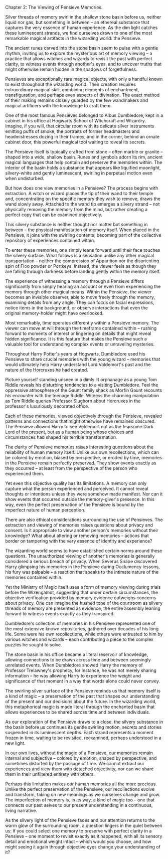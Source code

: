 Chapter 2: The Viewing of Pensieve Memories.

Silver threads of memory swirl in the shallow stone basin before us, neither liquid nor gas, but something in between – an ethereal substance that captures the very essence of human experience. As the dim light catches these luminescent strands, we find ourselves drawn to one of the most remarkable magical artifacts in the wizarding world: the Pensieve.

The ancient runes carved into the stone basin seem to pulse with a gentle rhythm, inviting us to explore the mysterious art of memory viewing – a practice that allows witches and wizards to revisit the past with perfect clarity, to witness events through another's eyes, and to uncover truths that might otherwise remain hidden in the shadows of forgetfulness.

Pensieves are exceptionally rare magical objects, with only a handful known to exist throughout the wizarding world. Their creation requires extraordinary magical skill, combining elements of enchantment, transfiguration, and perhaps even aspects of divination. The exact method of their making remains closely guarded by the few wandmakers and magical artificers with the knowledge to craft them.

One of the most famous Pensieves belonged to Albus Dumbledore, kept in a cabinet in his office at Hogwarts School of Witchcraft and Wizardry. Imagine, if you will, that circular room with its delicate silver instruments emitting puffs of smoke, the portraits of former headmasters and headmistresses dozing in their frames, and in the corner, behind an ornate cabinet door, this powerful magical tool waiting to reveal its secrets.

The Pensieve itself is typically crafted from stone – often marble or granite – shaped into a wide, shallow basin. Runes and symbols adorn its rim, ancient magical languages that help contain and preserve the memories within. The interior of the basin holds a substance that appears like liquified moonlight, silvery-white and gently luminescent, swirling in perpetual motion even when undisturbed.

But how does one view memories in a Pensieve? The process begins with extraction. A witch or wizard places the tip of their wand to their temple and, concentrating on the specific memory they wish to remove, draws the wand slowly away. Attached to the wand tip emerges a silvery strand – not physically removing the memory from the mind, but rather creating a perfect copy that can be examined objectively.

This silvery substance is neither thought nor matter but something in between – the physical manifestation of memory itself. When placed in the Pensieve, it joins with the swirling contents, becoming part of the collective repository of experiences contained within.

To enter these memories, one simply leans forward until their face touches the silvery surface. What follows is a sensation unlike any other magical transportation – neither the compression of Apparition nor the disorienting spin of Floo powder or Portkeys. Instead, the viewer feels as though they are falling through darkness before landing gently within the memory itself.

The experience of witnessing a memory through a Pensieve differs significantly from simply hearing an account or even from experiencing the memory through other magical means. Within the Pensieve, the viewer becomes an invisible observer, able to move freely through the memory, examining details from any angle. They can focus on facial expressions, notice items in the background, or observe interactions that even the original memory-holder might have overlooked.

Most remarkably, time operates differently within a Pensieve memory. The viewer can move at will through the timeframe contained within – rushing forward to moments of interest or lingering on details that might reveal hidden significance. It is this feature that makes the Pensieve such a valuable tool for understanding complex events or unraveling mysteries.

Throughout Harry Potter's years at Hogwarts, Dumbledore used his Pensieve to share crucial memories with the young wizard – memories that would ultimately help Harry understand Lord Voldemort's past and the nature of the Horcruxes he had created. 

Picture yourself standing unseen in a dimly lit orphanage as a young Tom Riddle reveals his disturbing tendencies to a visiting Dumbledore. Feel the oppressive atmosphere of the Gaunt family shack as Morfin Gaunt recounts his encounter with the teenage Riddle. Witness the charming manipulation as Tom Riddle queries Professor Slughorn about Horcruxes in the professor's luxuriously decorated office.

Each of these memories, viewed objectively through the Pensieve, revealed patterns and connections that might otherwise have remained obscured. The Pensieve allowed Harry to see Voldemort not as the fearsome Dark Lord of the present, but as a human being whose choices and circumstances had shaped his terrible transformation.

The clarity of Pensieve memories raises interesting questions about the reliability of human memory itself. Unlike our own recollections, which can be colored by emotion, biased by perspective, or eroded by time, memories in the Pensieve remain perfectly preserved. They show events exactly as they occurred – at least from the perspective of the person who experienced them.

Yet even this objective quality has its limitations. A memory can only capture what the person experienced and perceived. It cannot reveal thoughts or intentions unless they were somehow made manifest. Nor can it show events that occurred outside the memory-giver's presence. In this way, even the perfect preservation of the Pensieve is bound by the imperfect nature of human perception.

There are also ethical considerations surrounding the use of Pensieves. The extraction and viewing of memories raises questions about privacy and consent. Is it appropriate to view another person's memories without their knowledge? What about altering or removing memories – actions that border on tampering with the very essence of identity and experience?

The wizarding world seems to have established certain norms around these questions. The unauthorized viewing of another's memories is generally considered a serious breach of privacy. When Severus Snape discovered Harry glimpsing his memories in the Pensieve during Occlumency lessons, his fury was palpable – a reaction that speaks to the intimate nature of the memories contained within.

Yet the Ministry of Magic itself uses a form of memory viewing during trials before the Wizengamot, suggesting that under certain circumstances, the objective verification provided by memory evidence outweighs concerns about privacy. One can imagine the hushed tone of the courtroom as silvery threads of memory are presented as evidence, the entire assembly leaning forward to witness events exactly as they transpired.

Dumbledore's collection of memories in his Pensieve represented one of the most extensive known repositories, gathered over decades of his long life. Some were his own recollections, while others were entrusted to him by various witches and wizards – each contributing a piece to the complex puzzles he sought to solve.

The stone basin in his office became a literal reservoir of knowledge, allowing connections to be drawn across time and between seemingly unrelated events. When Dumbledore showed Harry the memory of Professor Trelawney's prophecy, for instance, he was not merely sharing information – he was allowing Harry to experience the weight and significance of that moment in a way that words alone could never convey.

The swirling silver surface of the Pensieve reminds us that memory itself is a kind of magic – a preservation of the past that shapes our understanding of the present and our decisions about the future. In the wizarding world, this metaphorical magic is made literal through the enchanted basin that allows experiences to be shared across time and between individuals.

As our exploration of the Pensieve draws to a close, the silvery substance in the basin before us continues its gentle swirling motion, secrets and stories suspended in its luminescent depths. Each strand represents a moment frozen in time, waiting to be revisited, reexamined, perhaps understood in a new light.

In our own lives, without the magic of a Pensieve, our memories remain internal and subjective – colored by emotion, shaped by perspective, and sometimes distorted by the passage of time. We cannot extract our experiences and view them with detached objectivity, nor can we share them in their unfiltered entirety with others.

Perhaps this limitation makes our human memories all the more precious. Unlike the perfect preservation of the Pensieve, our recollections evolve and transform, taking on new meanings as we ourselves change and grow. The imperfection of memory is, in its way, a kind of magic too – one that connects our past selves to our present understanding in a continuous, living narrative.

As the silvery light of the Pensieve fades and our attention returns to the warm glow of the surrounding room, a question lingers in the quiet between us: If you could select one memory to preserve with perfect clarity in a Pensieve – one moment to revisit exactly as it happened, with all its sensory detail and emotional weight intact – which would you choose, and how might seeing it again through objective eyes change your understanding of it?